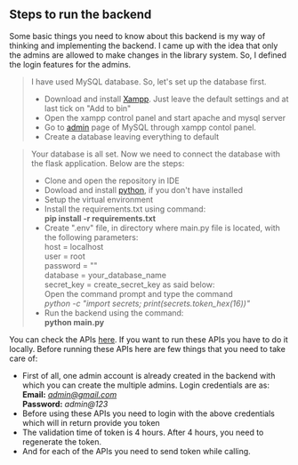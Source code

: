 ## Steps to run the backend
Some basic things you need to know about this backend is my way of thinking and implementing the backend. I came up with the idea that only the admins are  allowed to make changes in the library system. So, I defined the login features for the admins.
> I have used MySQL database. So, let's set up the database first.
>- Download and install [Xampp](https://www.apachefriends.org/download.html). Just leave the default settings and at last tick on "Add to bin"
>- Open the xampp control panel and start apache and mysql server
>- Go to [admin](http://localhost/phpmyadmin/index.php) page of MySQL through xampp contol panel.
>- Create a database leaving everything to default

> Your database is all set. Now we need to connect the database with the flask application. Below are the steps:
> - Clone and open the repository in IDE
> - Dowload and install [python](https://www.python.org/downloads/), if you don't have installed
> - Setup the virtual environment
> - Install the requirements.txt using command:<br><b>pip install -r requirements.txt</b>
> - Create ".env" file, in directory where main.py file is located, with the following parameters:<br>host = localhost<br>
user = root<br>
password = ""<br>
database = your_database_name<br>
secret_key = create_secret_key as said below:<br>Open the command prompt and type the command<br> <i>python -c "import secrets; print(secrets.token_hex(16))"</i>
> - Run the backend using the command:<br><b>python main.py</b>

You can check the APIs [here](https://www.postman.com/red-space-314271/workspace/library-management-system/collection/23667429-92e10b90-2d3a-4179-8f2b-f64f15e41c6b?action=share&creator=23667429). If you want to run these APIs you have to do it locally. Before running these APIs here are few things that you need to take care of:
- First of all, one admin account is already created in the backend with which you can create the multiple admins. Login credentials are as:<br><b>Email:</b><i> admin@gmail.com</i><br><b>Password:</b><i> admin@123</i>
- Before using these APIs you need to login with the above credentials which will in return provide you token
- The validation time of token is 4 hours. After 4 hours, you need to regenerate the token.
- And for each of the APIs you need to send token while calling.